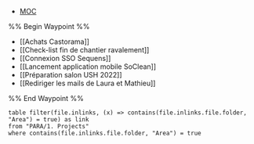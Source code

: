 
<nav aria-label="Breadcrumb" class="custom-breadcrumb">
    <ul>
        <li><a href="obsidian://advanced-uri?vault=Donaldo&filepath=MOC"> MOC</a></li>
    </ul>
</nav>

%% Begin Waypoint %%
- [[Achats Castorama]]
- [[Check-list fin de chantier ravalement]]
- [[Connexion SSO Sequens]]
- [[Lancement application mobile SoClean]]
- [[Préparation salon USH 2022]]
- [[Rediriger les mails de Laura et Mathieu]]

%% End Waypoint %%

```dataview
table filter(file.inlinks, (x) => contains(file.inlinks.file.folder, "Area") = true) as link
from "PARA/1. Projects"
where contains(file.inlinks.file.folder, "Area") = true
```
